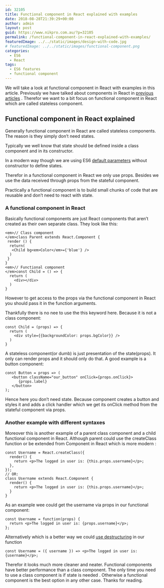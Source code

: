 ```yaml
---
id: 32105
title: Functional component in React explained with examples
date: 2018-08-28T21:39:29+00:00
author: admin
layout: post
guid: https://www.nikpro.com.au/?p=32105
permalink: /functional-component-in-react-explained-with-examples/
featuredImage: ../../static/images/design-with-code.jpg
# featuredImage: ../../static/images/functional-component.png
categories:
  - ES6
  - React
tags:
  - ES6 features
  - functional component
---
```

We will take a look at functional component in React with examples in this article. Previously we have talked about components in React in [previous](https://www.nikpro.com.au/react-component-building-blocks-simple-explanation-part-1/) [articles](https://www.nikpro.com.au/more-on-react-components-with-examples/) . Therefor we want to a bit focus on functional component in React which are called stateless component.

## Functional component in React explained

Generally functional component in React are called stateless components. The reason is they simply don&#8217;t need states. 

Typically we well know that state should be defined inside a class component and in its constructor.

In a modern way though we are using ES6 [default parameters](https://www.nikpro.com.au/default-parameters-in-javascript-es6-explained/) without constructor to define states. 

Therefor in a functional component in React we only use props. Besides we use the data received through props from the stateful component.

Practically a functional component is to build small chunks of code that are reusable and don&#8217;t need to react with state. 

### A functional component in React

Basically functional components are just React components that aren’t created as their own separate class. They look like this:


```
<em>// Class component
</em>class Parent extends React.Component {
 render () {
  return(
   <Child bg<em>Color</em>={'blue'} />
  )
 }
}
<em>// Functional component
</em>const Child = () => {
  return (
    <div></div>
  )
}
```


However to get access to the props via the functional component in React you should pass it in the function arguments. 

Thankfully there is no nee to use the this keyword here. Because it is not a class component:


```
const Child = (props) => {
  return (
    <div style={{backgroundColor: props.bgColor}} />
  )
}
```


A stateless component(or dumb) is just presentation of the state(props). It only can render props and it should only do that. A good example is a button component: 


```
const Button = props => (
   <button className="our_button" onClick={props.onClick}>
      {props.label}
   </button>
);
```


Hence here you don&#8217;t need state. Because component creates a button and styles it and adds a click handler which we get its onClick method from the stateful component via props.

### Another example with different syntaxes

Moreover this is another example of a parent class component and a child functional component in React. Although parent could use the createClass function or be extended from Component in React which is more modern :


```
const Username = React.createClass({
  render() {
    return <p>The logged in user is: {this.props.username}</p>;
  },
});
// OR:
class Username extends React.Component {
  render() {
    return <p>The logged in user is: {this.props.username}</p>;
  }
}
```


As an example wee could get the username via props in our functional component:


```
const Username = function(props) {
  return <p>The logged in user is: {props.username}</p>;
};
```


Alternatively which is a better way we could [use destructuring](https://www.nikpro.com.au/using-es6-destructuring-in-react-application-codes/) in our function


```
const Username = ({ username }) => <p>The logged in user is: {username}</p>;
```


Therefor it looks much more cleaner and neater. Functional components have better performance than a class component. The only time you need to use a class component is if state is needed . Otherwise a functional component is the best option in any other case. Thanks for reading.